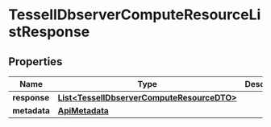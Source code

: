 

# TessellDbserverComputeResourceListResponse


## Properties

Name | Type | Description | Notes
------------ | ------------- | ------------- | -------------
**response** | [**List&lt;TessellDbserverComputeResourceDTO&gt;**](TessellDbserverComputeResourceDTO.md) |  |  [optional]
**metadata** | [**ApiMetadata**](ApiMetadata.md) |  |  [optional]



